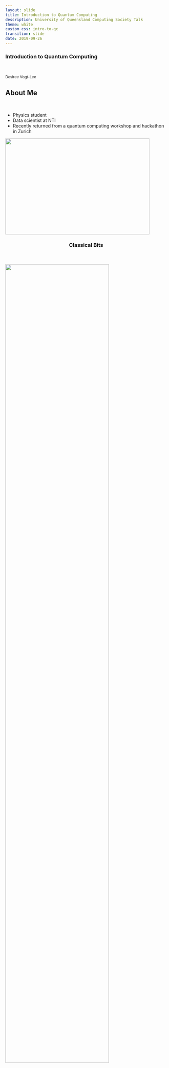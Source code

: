 ```yaml
---
layout: slide
title: Introduction to Quantum Computing
description: University of Queensland Computing Society Talk
theme: white
custom_css: intro-to-qc
transition: slide
date: 2019-09-26
---
```


<!-- Title and About me slides -->
<section>
  <section>
    <h1>Introduction to Quantum Computing</h1>
    <br>
    <p>
      <small>Desiree Vogt-Lee</small>
    </p>
  </section>

  <section>
    <h2>About Me</h2>
    <br>
    <div class="left">
      <ul>
        <li class="fragment" data-autoslide="700">Physics student</li>
        <li class="fragment" data-autoslide="700">Data scientist at NTI</li>
        <li class="fragment">Recently returned from a quantum computing workshop and hackathon in
          Zurich</li>
      </ul>
    </div>
    <div class="right">
      <a href="http://www.desireevl.com/posts/qcamp-europe"><img width="450" height="300" src="/images/qcamp-europe/hack.jpg"></a>
    </div>
  </section>
</section>

<!-- Classical and quantum bits intro (exponential increase) -->
<section>
  <section>
    <div class="left">
      <h3 align="center">Classical Bits</h3>
      <br>
      <br>
      <a><img class="plain" width="80%" height="80%" src="/images/intro-qc/classical.png"></a>
    </div>
    <div class="right">
      <h3>Quantum Bits (qubits)</h3>
      <br>
      <img class="plain" align="center" width="350" height="350" src="https://upload.wikimedia.org/wikipedia/commons/6/6b/Bloch_sphere.svg">
      <p>$| \psi \rangle = \alpha | 0 \rangle + \beta | 1 \rangle$</p>
      <p class="cite">
          From <a href="https://commons.wikimedia.org/wiki/File:Bloch_sphere.svg">Wikicommons</a> (2009).
      </p>
    </div>
  </section>
  <section>
    <p>Classical Computation: checking all possibilities in rapid succession</p>
    <p>Quantum Computation: checking all possibilities in parallel</p>
    <br>
    <table style="background-color:rgba(241, 192, 192, 0.25);">
      <thead>
        <tr>
        <th>Qubits</th>
        <th>Possibilities</th>
        <th>Power $(2^N)$</th>
        </tr>
      </thead>
      <tbody>
        <tr>
        <td>1</td>
        <td>0, 1</td>
        <td>2</td>
        </tr>
        <tr>
        <td>2</td>
        <td>00, 10, 01, 11</td>
        <td>4</td>
        </tr>
        <tr>
        <td>3</td>
        <td>000, 001, 011, 110, 010, 100, 101, 111</td>
        <td>8</td>
        </tr>
      </tbody>
    </table>
    <br>
    <p>For each qubit added, the compute power doubles.</p>
  </section>
      <section>
            <h2>Quantum Computers</h2>
            <p align="left">Computers that use qubits instead of bits.</p>
            <p align="left">Quantum properties: superposition, entanglement, interference</p>            
            <p align="left">Different types of QCs: annealers, adiabatic, universal, Noisy Intermediate Scale Quantum (NISQ)</p>
            <p align="left">Usually when we refer to QCs, we mean fault tolerant devices, but currently we only have NISQ devices.</p>
    </section>
</section>

<!-- Unitary gates -->
<section>
  <section>
      <h2>Unitary Operators</h2>
      <p align="left">Operations are performed on universal QCs by applying unitary gates.</p>
      <p align="left">Gates must be unitary in order to be reversible and preserve the normalisation of the quantum state.</p>
      <p>$UU^{\dagger} = I$</p>
      <img class="plain" align="center" width="25%" height="25%" src="https://upload.wikimedia.org/wikipedia/commons/6/6b/Bloch_sphere.svg">
      <p class="cite">
        From <a href="https://commons.wikimedia.org/wiki/File:Bloch_sphere.svg">Wikicommons</a> (2009).
      </p>
    </section>
    <section>
    <h2>Gates - Pauli X</h2>
    <br>
    <div class="left">
      <a href="http://www.desireevl.com"><img class="plain" width="200" height="54.684" src="/images/intro-qc/x_gate.png"></a>
      <br>
      <p>Equivalent to a classical NOT gate</p>
      <p>Performs a bit flip operation</p>
      <br>
      <p>$X=\begin{bmatrix} 0 & 1\\ 1 & 0 \end{bmatrix}$</p>
    </div>
    <div class="fragment right" data-autoslide="900">
      <br>
      <a href="http://www.desireevl.com"><img class="plain" width="300" height="300" src="/images/intro_unitary/X.gif"></a>
    </div>
    <div class="fragment" data-autoslide="0"></div>
  </section>
  <section>
      <h2>Gates - Hadamard</h2>
      <div class="left">
        <a href="http://www.desireevl.com"><img class="plain" width="200" height="54.684" src="/images/intro-qc/h_gate.png"></a>
        <br>
        <p>No equivalent classical gate</p>
        <p>Puts qubit into superposition state between 0 and 1</p>
        <br>
        <p>$H=\frac{1}{\sqrt{2}}\begin{bmatrix} 1 & 1\\ 1 & -1 \end{bmatrix}$</p>
      </div>
      <div class="fragment right" data-autoslide="900">
        <br>
        <a href="http://www.desireevl.com"><img class="plain" width="300" height="300" src="/images/intro_unitary/hadamard.gif"></a>
      </div>
      <div class="fragment" data-autoslide="0"></div>
  </section>
      <section>
        <h2>Gates - Controlled NOT (CNOT)</h2>
        <div class="left">
            <img class="plain" style="padding-left: 100px;" width="40%" height="40%" src="https://upload.wikimedia.org/wikipedia/commons/4/4e/CNOT_gate.svg">
            <br>
            <p>Performs a bit flip operation based on the value of the first qubit</p>
            <p style="font-size: 80%">$CNOT=\begin{bmatrix} 1 &0  &0  &0 \\ 0 &1  &0  &0 \\ 0 &0  &0  &1 \\ 0 &0  &1  &0 \end{bmatrix}$</p>
        </div>
        <div class="fragment right" data-autoslide="900">
            <br>
            <table style="background-color:rgba(241, 192, 192, 0.25);">
                <thead>
                    <tr>
                    <th>Before</th>
                    <th>After</th>
                    </tr>
                </thead>
                <tbody>
                    <tr>
                    <td>00</td>
                    <td>00</td>
                    </tr>
                    <tr>
                    <td>01</td>
                    <td>01</td>
                    </tr>
                    <tr>
                    <td>10</td>
                    <td>11</td>
                    </tr>
                    <tr>
                    <td>11</td>
                    <td>10</td>
                    </tr>
                </tbody>
            </table>
        </div>
        <div class="fragment" data-autoslide="0"></div>
  </section>
</section>

<!-- Coding demo -->
<section>
        <h2>Example Coding on a Quantum Computer</h2>
        <a href="http://localhost:8888/notebooks/Bernstein-Vazirani.ipynb" target="_blank"><img class="plain" width="45%" height="45%" src="/images/intro-qc/code.png"></a>
</section>

<!-- Quantum algorithms -->
<section>
        <section>
            <h2>Quantum Algorithms - Shor's Algorithm</h2>
            <p>Factoring algorithm that runs in polynomial time</p>
            <img class="plain" align="center" width="60%" height="60%" src="https://upload.wikimedia.org/wikipedia/commons/6/6b/Shor%27s_algorithm.svg">
            <p class="cite">
              From <a href="https://upload.wikimedia.org/wikipedia/commons/6/6b/Shor%27s_algorithm.svg">Wikicommons</a> (2014).
            </p>
            <p>Could be used to break public key cryptography (RSA)</p>
        </section>
        <section>
          <h2>Quantum Algorithms - Grover's Algorithm</h2>
          <p>Searching algorithm that runs in $O(\sqrt{N})$ evaluations</p>
          <img class="plain" align="center" width="60%" height="60%" src="https://upload.wikimedia.org/wikipedia/commons/a/ae/Grovers_algorithm.svg">
          <p class="cite">
            From <a href="https://upload.wikimedia.org/wikipedia/commons/a/ae/Grovers_algorithm.svg">Wikicommons</a> (2009).
          </p>
        </section>
</section>

<!-- Applications -->
<section>
    <h2>Applications of Quantum Computing</h2>
    <div class="left">
        <img class="plain" style="padding-left: 100px;" width="10%" height="10%" src="/images/intro-qc/atom.png">
        <br>
        <p style="font-size: 90%; padding-left: 20px;"><b>Chemical Simulation</b></p>
        <ul style="line-height:10%">
            <li style="font-size: 75%">Molecular design</li>
            <li style="font-size: 75%">Drug discovery</li>
            <li style="font-size: 75%">Protein structure prediction</li>
        </ul>
        <br>
        <img class="plain" style="padding-left: 100px;" width="10%" height="10%" src="/images/intro-qc/lock.png">
        <br>
        <p style="font-size: 90%; padding-left: 50px;"><b>Cryptography</b></p>
        <ul style="line-height:10%">
            <li style="font-size: 75%">Breaking RSA</li>
            <li style="font-size: 75%">Breaking Diffie-Hellman</li>
        </ul>
    </div>
    <div class="right">
        <img class="plain" style="padding-right: 150px;" width="12%" height="12%" src="/images/intro-qc/chip.png">
        <br>
        <p style="font-size: 90%; padding-right: 50px;"><b>Artificial Intelligence</b></p>
        <ul style="line-height:10%; padding-right: 100px;">
            <li style="font-size: 75%">Prediction</li>
            <li style="font-size: 75%">Classification</li>
        </ul>
        <br>
        <img class="plain" style="padding-right: 150px;" width="9%" height="9%" src="/images/intro-qc/line-chart.png">
        <br>
        <p style="font-size: 90%; padding-right: 50px;"><b>Scenario Simulation</b></p>
        <ul style="line-height:10%">
            <li style="font-size: 75%">Risk Analysis</li>
            <li style="font-size: 75%">Disruption Management</li>
        </ul>
    </div>
</section>

<!-- Quantum error -->
<section>
        <h2 align="left">Biggest Issue with Current Quantum Computing</h2>
        <p align="left">Decoherence/Noise: the loss of coherence, where a quantum system reverts to a classical state due to interactions with the environment.</p>
        <p align="left">It is an issue as to perform computation, qubits need to be in an entangled or in superposition.</p>
        <p align="left">Overcome using quantum error correcting (QEC) codes such as repetition codes, and circuits are designed to not spread error.</p>
</section>

<!-- Hardware designs -->
<section>
    <h2>Hardware Designs</h2>
    <div>
        <table style="background-color:rgba(241, 192, 192, 0.25);">
                <thead>
                    <tr>
                    <th style="background-color:rgba(255, 255, 255)"></th>
                    <th style="padding: 0px; font-size: 70%; background-color:rgba(255, 255, 255)">Silicon Spin</th>
                    <th style="padding: 0px; font-size: 70%; background-color:rgba(255, 255, 255)">Superconducting</th>
                    <th style="padding: 0px; font-size: 70%; background-color:rgba(255, 255, 255)">Ion Traps</th>
                    <th style="padding: 0px; font-size: 70%; background-color:rgba(255, 255, 255)">Diamond</th>
                    </tr>
                </thead>
                <tbody>
                    <tr>
                    <td style="padding: 0px; font-size: 70%; background-color:rgba(255, 255, 255)"><b>Pros</b></td>
                    <td style="font-size: 70%;">High stability, reproducible, manufacturable</td>
                    <td style="font-size: 70%;">Fast, easy to fabricate, flexible</td>
                    <td style="font-size: 70%;">One of the first qubit designs, very stable</td>
                    <td style="font-size: 70%;">Can operate at room temperature, interacts with light</td>
                    </tr>
                    <tr>
                    <td style="padding: 0px; font-size: 70%; background-color:rgba(255, 255, 255)"><b>Cons</b></td>
                    <td style="font-size: 70%;">Difficult to interconnect: only two entangled</td>
                    <td style="font-size: 70%;">Unstable, low temperatures required</td>
                    <td style="font-size: 70%;">Requires large vacuum, many lasers and slow</td>
                    <td style="font-size: 70%;">Difficult to entangle and fabricate reproducibility</td>
                    </tr>
                    <tr>
                    <td style="padding: 0px; font-size: 70%; background-color:rgba(255, 255, 255)"><b>Number Entangled</b></td>
                    <td style="font-size: 70%;">2</td>
                    <td style="font-size: 70%;">53</td>
                    <td style="font-size: 70%;">14</td>
                    <td style="font-size: 70%;">2</td>
                    </tr>
                    <tr>
                    <td style="padding: 0px; font-size: 70%; background-color:rgba(255, 255, 255)"><b>Coherence Time</b></td>
                    <td style="font-size: 70%;">30s</td>
                    <td style="font-size: 70%;">50$\mu s$</td>
                    <td style="font-size: 70%;">1000s</td>
                    <td style="font-size: 70%;">2s</td>
                    </tr>
                    <tr>
                    <td style="padding: 0px; font-size: 70%; background-color:rgba(255, 255, 255)"><b>Developers</b></td>
                    <td style="font-size: 70%;">Intel, UNSW, Princeton, TUDelft</td>
                    <td style="font-size: 70%;">D-Wave, IBM, Google, Rigetti, TUDelft</td>
                    <td style="font-size: 70%;">IonQ, MIT</td>
                    <td style="font-size: 70%;">TUDelft, Harvard</td>
                    </tr>
                </tbody>
            </table>
    </div>
</section>

<!-- Dwave -->
<section>
    <section>
        <h2>D-Wave 2000Q</h2>
        <p>2000 qubit quantum annealer (not a universal quantum computer!)</p>
        <div class="left">
            <br>
            <a><img class="plain" width="80%" height="80%" src="https://upload.wikimedia.org/wikipedia/commons/1/17/DWave_128chip.jpg"></a>
            <p class="cite">
                From <a href="https://commons.wikimedia.org/wiki/File:DWave_128chip.jpg">D-Wave</a> (2009).
            </p>
        </div>
        <div class="right">
            <a><img class="plain" width="100%" height="100%" src="https://cdn.arstechnica.net/wp-content/uploads/2017/01/qubit_connectivity.gif"></a>
            <p class="cite">
                From <a href="https://arstechnica.com/science/2017/01/explaining-the-upside-and-downside-of-d-waves-new-quantum-computer/">Ars Technica</a> (2017).
            </p>
        </div>
    </section>
    <section>
        <h2>D-Wave Annealer Speedup</h2>
        <br>
        <img class="plain" width="60%" height="60%" src="/images/intro-qc/dwave-graph.png">
        <p style="font-size:50%"><b>DW</b>: D-Wave &emsp; <b>SA</b>: Simulated Annealing &emsp; <b>SVMC</b>: Spin Vector Monte Carlo &emsp; <b>QMC</b>: Quantum Monte Carlo &emsp; <b>HFS</b>: Hamze-de Freitas-Selb Algorithm</p>
        <p class="cite">
            From <a href="https://arxiv.org/pdf/1701.04579.pdf">Quantum Annealing amid Local Ruggedness and Global Frustration</a> (2017).
        </p>
    </section>
</section>

<!-- Google supremacy -->
<section>
        <section>
            <a href="https://www.popularmechanics.com/technology/a29190975/google-quantum-supremacy/"><img class="plain" src="/images/intro-qc/google_article.png"></a>
        </section>
        <section>
            <a href="https://t.co/YOeB4cZqN1?amp=1"><img class="plain" width="70%" height="70%" src="/images/intro-qc/google_paper.png"></a>
            <p style="font-size: 40%">(Not officially released or peer reviewed!)</p>
            <!-- <br> -->
            <div class="fragment" data-autoslide="700">
                <h4 align="left">The task:</h4>
                <p style="font-size:80%" align="left">Sampling the output of pseudo-random quantum circuits. The circuits entangle a set of qubits by repeated application of single and two qubit operations which produce a set of bitstrings.
                The output is a probability distribution of the bitstrings.</p>
            </div>
            <div class="fragment" data-autoslide="700">
                <h4 align="left">Result:</h4>
                <p style="font-size:80%" align="left">Sampling the random circuit 1 million times <br>
                Google Sycamore (53 qubits): 200s <br>
                Classical supercomputer (Summit, Julich): 10,000yrs on 10M cores</p>
            </div>
            <div class="fragment" data-autoslide="700">
                <h4 align="left">Implication:</h4> 
                <p style="font-size:80%" align="left">Does <em>not</em> mean we can now break encryption!</p>
            </div>
            <div class="fragment" data-autoslide="0"></div>
        </section>
</section>

<!-- Quantum bullshit -->
<section>
    <div class="left">
        <h2>Quantum Bullshit Detector</h2>
        <p>Detects bullshit articles and comments in the media.</p>		
        <a href="https://twitter.com/BullshitQuantum"><img class="plain" src="/images/intro-qc/bs_banner.png"></a>
    </div>
    <div class="right">
        <a href="https://twitter.com/BullshitQuantum/status/1175214729347751938"><img class="plain fragment" data-autoslide="700" width="80%" height="80%" src="/images/intro-qc/bs2.png"></a>
        <a href="https://twitter.com/BullshitQuantum/status/1161304665952120833"><img class="plain fragment" data-autoslide="700" width="80%" height="80%" src="/images/intro-qc/nbs.png"></a>
        <a href="https://twitter.com/BullshitQuantum/status/1175257413319938049"><img class="plain fragment" data-autoslide="700" width="80%" height="80%" src="/images/intro-qc/bs1.png"></a>
    </div>
    <div class="fragment" data-autoslide="0"></div>
</section>

<!-- Useful resources -->
<section>
  <h2>Useful Resources</h2>
    <ul class="fragment scrollbar" data-autoslide="700">
        <li>Slides: <a href="https://desireevl.com/slides">https://desireevl.com/slides</a></li>
        <li>Bernstein-Vazirani IPYNB: <a href="https://github.com/desireevl/desireevl.github.io/blob/master/images/intro-qc/Bernstein-Vazirani.ipynb">https://github.com/desireevl/desireevl.github.io/blob/master/images/intro-qc/Bernstein-Vazirani.ipynb</a></li>
        <li>List of QC resources: <a href="https://github.com/desireevl/awesome-quantum-computing">https://github.com/desireevl/awesome-quantum-computing</a></li>
        <li>Michelle Simmons talk: <a href="https://www.youtube.com/watch?v=FnPp73F5cnE ">https://www.youtube.com/watch?v=FnPp73F5cnE</a></li>
        <li>D-Wave hardware: <a href="https://arxiv.org/pdf/1611.04528.pdf">https://arxiv.org/pdf/1611.04528.pdf</a>, <a href="https://arxiv.org/pdf/1701.04579.pdf">https://arxiv.org/pdf/1701.04579.pdf</a></li>
        <li>Google quantum supremacy paper: <a href="https://t.co/TVgiNS54FK?amp=1">https://t.co/TVgiNS54FK?amp=1</a></li>
        <li>Google quantum supremacy supplementary materials: <a href="https://t.co/8m8NHBbcDK?amp=1">https://t.co/8m8NHBbcDK?amp=1</a> </li>
    </ul>
  <div class="fragment" data-autoslide="0"></div>
</section>

<!-- Thanks and social media -->
<section>
  <h2>Thanks!</h2>
  <br>
  <div class="left">
    <br>
    <div>
      <img style="vertical-align:middle" src="/images/intro-qc/computer.png" class="plain" width="35" height="35">
      <span style="padding: 0 0 0 0.5em"><a href="https://desireevl.com">desireevl.com</a></span>
    </div>
    <div>
      <img style="vertical-align:middle" src="/images/intro-qc/instagram.png" class="plain" width="30" height="30">
      <span style="padding: 0 0 0 0.5em"><a href="http://instagram.com/mr.miso.oz">@mr.miso.oz (my cat)</a></span>
    </div>
    <div>
      <img style="vertical-align:middle" src="/images/intro-qc/twitter.png" class="plain" width="35" height="35">
      <span style="padding: 0 0 0 0.5em"><a href="https://twitter.com/desireevogtlee">@desireevogtlee</a></span>
    </div>
  </div>
  <div class="right">
    <a href="http://www.desireevl.com"><img class="plain" width="450" height="250" src="/images/miso.jpg"></a>
  </div>
</section>
